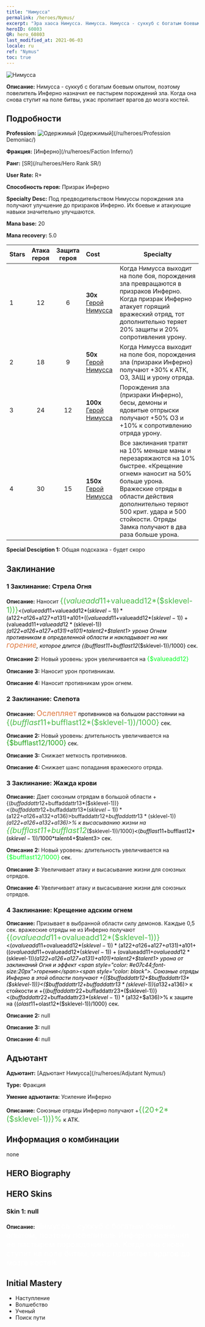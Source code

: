 ```yaml
---
title: "Нимусса"
permalink: /heroes/Nymus/
excerpt: "Эра хаоса Нимусса. Нимусса. Нимусса - суккуб с богатым боевым опытом, поэтому повелитель Инферно назначил ее пастырем порождений зла. Когда она снова ступит на поле битвы, ужас пропитает врагов до мозга костей."
heroID: 60803
QR: hero_60803
last_modified_at: 2021-06-03
locale: ru
ref: "Nymus"
toc: true
---
```

  ![Нимусса](/images/h/h_Nymus.jpg)

 **Описание:** Нимусса - суккуб с богатым боевым опытом, поэтому повелитель Инферно назначил ее пастырем порождений зла. Когда она снова ступит на поле битвы, ужас пропитает врагов до мозга костей.
## Подробности
 **Profession:** ![Одержимый](/images/h/h_prof_9.png)  [Одержимый](/ru/heroes/Profession Demoniac/)

 **Фракция:** [Инферно](/ru/heroes/Faction Inferno/)

 **Ранг:** [SR](/ru/heroes/Hero Rank SR/)

 **User Rate:** R+

 **Способность героя:** Призрак Инферно

 **Specialty Desc:** Под предводительством Нимуссы порождения зла получают улучшение до призраков Инферно. Их боевые и атакующие навыки значительно улучшаются.

 **Mana base:** 20

 **Mana recovery:** 5.0


  | Stars | Атака героя | Защита героя | Cost |     Specialty     |
  |---------|:---------------:|:---------------:|:--|--------------------|
  |    1    | 12 | 6 | **30x** [Герой Нимусса](/ItemsRU/her_2131/) | Когда Нимусса выходит на поле боя, порождения зла превращаются в призраков Инферно. Когда призрак Инферно атакует горящий вражеский отряд, тот дополнительно теряет 20% защиты и 20% сопротивления урону. |
  |    2    | 18 | 9 | **50x** [Герой Нимусса](/ItemsRU/her_2131/) | Когда Нимусса выходит на поле боя, порождения зла (призраки Инферно) получают +30% к АТК, ОЗ, ЗАЩ и урону отряда. |
  |    3    | 24 | 12 | **100x** [Герой Нимусса](/ItemsRU/her_2131/) | Порождения зла (призраки Инферно), бесы, демоны и ядовитые отпрыски получают +50% ОЗ и +10% к сопротивлению отряда урону. |
  |    4    | 30 | 15 | **150x** [Герой Нимусса](/ItemsRU/her_2131/) | Все заклинания тратят на 10% меньше маны и перезаряжаются на 10% быстрее. «Крещение огнем» наносит на 50% больше урона. Вражеские отряды в области действия дополнительно теряют 500 крит. удара и 500 стойкости. Отряды Замка получают в два раза больше урона. |

 **Special Desciption 1:** Общая подсказка - будет скоро

## Заклинание
### 1 Заклинание: Стрела Огня
 **Описание:** Наносит <span style="color: #48b946;font-size:20px">{($valueadd11+$valueadd12*($sklevel-1))}</span><span style="color: black"><($valueadd11+$valueadd12*($sklevel-1))*($a122+$a126+$a127+$a131)+$a101+(($valueadd11+$valueadd12*($sklevel-1))+($valueadd11+$valueadd12*($sklevel-1))*($a122+$a126+$a127+$a131)+$a101)*$talent2+$talent1> урона Огнем противникам в определенной области и накладывает на них <span style="color: #e07c44;font-size:20px">горение</span><span style="color: black">, которое длится {($bufflast11+$bufflast12*($sklevel-1))/1000} сек.

 **Описание 2:** Новый уровень: урон увеличивается на <span style="color: #00ff22;font-size:16px">{$valueadd12}</span><span style="color: black">

 **Описание 3:** Наносит урон противникам.

 **Описание 4:** Наносит противникам урон огнем.

### 2 Заклинание: Слепота
 **Описание:** <span style="color: #e07c44;font-size:20px">Ослепляет</span><span style="color: black"> противников на большом расстоянии на <span style="color: #48b946;font-size:20px">{($bufflast11+$bufflast12*($sklevel-1))/1000}</span><span style="color: black"> сек.

 **Описание 2:** Новый уровень: длительность увеличивается на <span style="color: #1ca216;font-size:18px">{$bufflast12/1000}</span><span style="color: black"> сек.

 **Описание 3:** Снижает меткость противников.

 **Описание 4:** Снижает шанс попадания вражеского отряда.

### 3 Заклинание: Жажда крови
 **Описание:** Дает союзным отрядам в большой области +{($buffaddattr12+$buffaddattr13*($sklevel-1))}<($buffaddattr12+$buffaddattr13*($sklevel-1))*($a122+$a126+$a132+$a136)>% к атаке и +{($buffaddattr22+$buffaddattr23*($sklevel-1))}<($buffaddattr12+$buffaddattr13*($sklevel-1))*($a122+$a126+$a132+$a136)>% к высасыванию жизни на <span style="color: #48b946;font-size:20px">{($bufflast11+$bufflast12*($sklevel-1))/1000}</span><span style="color: black"><($bufflast11+$bufflast12*($sklevel-1))/1000*$talent4+$talent3> сек.

 **Описание 2:** Новый уровень: длительность увеличивается на <span style="color: #00ff22;font-size:16px">{$bufflast12/1000}</span><span style="color: black"> сек.

 **Описание 3:** Увеличивает атаку и высасывание жизни для союзных отрядов.

 **Описание 4:** Увеличивает атаку и высасывание жизни для союзных отрядов.

### 4 Заклинание: Крещение адским огнем
 **Описание:** Призывает в выбранной области силу демонов. Каждые 0,5 сек. вражеские отряды не из Инферно получают <span style="color: #48b946;font-size:20px">{($ovalueadd11+$ovalueadd12*($sklevel-1))}</span><span style="color: black"><($ovalueadd11+$ovalueadd12*($sklevel-1))*($a122+$a126+$a127+$a131)+$a101+(($ovalueadd11+$ovalueadd12*($sklevel-1))+($ovalueadd11+$ovalueadd12*($sklevel-1))*($a122+$a126+$a127+$a131)+$a101)*$talent2+$talent1> урона от заклинаний Огня и эффект <span style="color: #e07c44;font-size:20px">горения</span><span style="color: black">. Союзные отряды Инферно в этой области получают +{($buffaddattr12+$buffaddattr13*($sklevel-1))}<($buffaddattr12+$buffaddattr13*($sklevel-1))*($a132+$a136)> к стойкости и +{($buffaddattr22+$buffaddattr23*($sklevel-1))}<($buffaddattr22+$buffaddattr23*($sklevel-1))*($a132+$a136)>% к защите на {($olast11+$olast12*($sklevel-1))/1000} сек.

 **Описание 2:** null

 **Описание 3:** null

 **Описание 4:** null


## Адъютант

 **Адъютант:**  [Адъютант Нимусса](/ru/heroes/Adjutant Nymus/) 

 **Type:**  Фракция 

 **Умение адъютанта:**  Усиление Инферно 

 **Описание:** Союзные отряды Инферно получают +<span style="color: #48b946;font-size:20px">{(20+2*($sklevel-1))}%</span><span style="color: black"> к АТК.

## Информация о комбинации

  none
## HERO Biography

## HERO Skins
### Skin 1: **null**

 **Описание:** <span style="color: #ffffff;font-size:20px">Нимусса - суккуб с богатым боевым опытом, поэтому повелитель Инферно назначил ее пастырем порождений зла. Когда она снова ступит на поле битвы, ужас пропитает врагов до мозга костей.</span>



## Initial Mastery
   - Наступление
   - Волшебство
   - Ученый
   - Поиск пути
